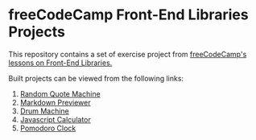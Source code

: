 # freeCodeCamp Front-End Libraries Projects

This repository contains a set of exercise project from [freeCodeCamp's lessons on Front-End Libraries.](https://www.freecodecamp.org/learn/front-end-libraries/front-end-libraries-projects/)

Built projects can be viewed from the following links:

1. [Random Quote Machine](https://liamst19.github.io/fcc-front-end-libraries/1-random-quote-machine/)
2. [Markdown Previewer](https://liamst19.github.io/fcc-front-end-libraries/2-markdown-previewer/)
3. [Drum Machine](https://liamst19.github.io/fcc-front-end-libraries/3-drum-machine/)
4. [Javascript Calculator](https://liamst19.github.io/fcc-front-end-libraries/4-javascript-calculator/)
5. [Pomodoro Clock](https://liamst19.github.io/fcc-front-end-libraries/5-pomodoro-clock/)
